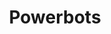 ---
title: Powerbots
image: Powerbots.jpg
link: http://www.doubleduck.co/games/powerbots/
android: https://play.google.com/store/apps/details?id=com.funtomic.powerbots
html5: http://kizi.com/games/powerbots
---
